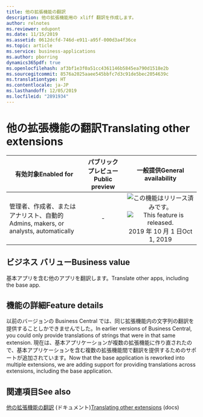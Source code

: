 ```yaml
---
title: 他の拡張機能の翻訳
description: 他の拡張機能用の xliff 翻訳を作成します。
author: relnotes
ms.reviewer: edupont
ms.date: 11/15/2019
ms.assetid: 0612dcfd-746d-e911-a95f-000d3a4f36ce
ms.topic: article
ms.service: business-applications
ms.author: pborring
dynamics365pdf: true
ms.openlocfilehash: af3bf1e3f0a51cc4361146b5845ea790d1518e2b
ms.sourcegitcommit: 8576a2025aaee545bbfc7d3c91de5bec2054639c
ms.translationtype: HT
ms.contentlocale: ja-JP
ms.lasthandoff: 12/05/2019
ms.locfileid: "2891934"
---
```

# <a name="translating-other-extensions"></a><span data-ttu-id="f5a45-103">他の拡張機能の翻訳</span><span class="sxs-lookup"><span data-stu-id="f5a45-103">Translating other extensions</span></span>


| <span data-ttu-id="f5a45-104">有効対象</span><span class="sxs-lookup"><span data-stu-id="f5a45-104">Enabled for</span></span>    |  <span data-ttu-id="f5a45-105">パブリック プレビュー</span><span class="sxs-lookup"><span data-stu-id="f5a45-105">Public preview</span></span> | <span data-ttu-id="f5a45-106">一般提供</span><span class="sxs-lookup"><span data-stu-id="f5a45-106">General availability</span></span> | 
| ---------- | :----------: |:----------: |
|<span data-ttu-id="f5a45-107">管理者、作成者、またはアナリスト、自動的</span><span class="sxs-lookup"><span data-stu-id="f5a45-107">Admins, makers, or analysts, automatically</span></span>|-| <span data-ttu-id="f5a45-108">![この機能はリリース済みです。](/dynamics365-release-plan/media/green-checkmark.png "この機能はリリース済みです。")</span><span class="sxs-lookup"><span data-stu-id="f5a45-108">![This feature is released.](/dynamics365-release-plan/media/green-checkmark.png "This feature is released.")</span></span> <span data-ttu-id="f5a45-109">2019 年 10 月 1 日</span><span class="sxs-lookup"><span data-stu-id="f5a45-109">Oct 1, 2019</span></span>|


## <a name="business-value"></a><span data-ttu-id="f5a45-110">ビジネス バリュー</span><span class="sxs-lookup"><span data-stu-id="f5a45-110">Business value</span></span>
<!-- bv start -->
<span data-ttu-id="f5a45-111">基本アプリを含む他のアプリを翻訳します。</span><span class="sxs-lookup"><span data-stu-id="f5a45-111">Translate other apps, including the base app.</span></span>
<!-- bv end -->



## <a name="feature-details"></a><span data-ttu-id="f5a45-112">機能の詳細</span><span class="sxs-lookup"><span data-stu-id="f5a45-112">Feature details</span></span>
<!--feature detail start -->
<span data-ttu-id="f5a45-113">以前のバージョンの Business Central では、同じ拡張機能内の文字列の翻訳を提供することしかできませんでした。</span><span class="sxs-lookup"><span data-stu-id="f5a45-113">In earlier versions of Business Central, you could only provide translations of strings that were in that same extension.</span></span> <span data-ttu-id="f5a45-114">現在は、基本アプリケーションが複数の拡張機能に作り直されたので、基本アプリケーションを含む複数の拡張機能間で翻訳を提供するためのサポートが追加されています。</span><span class="sxs-lookup"><span data-stu-id="f5a45-114">Now that the base application is reworked into multiple extensions, we are adding support for providing translations across extensions, including the base application.</span></span>
<!--feature detail end -->










## <a name="see-also"></a><span data-ttu-id="f5a45-115">関連項目</span><span class="sxs-lookup"><span data-stu-id="f5a45-115">See also</span></span>

<span data-ttu-id="f5a45-116">[他の拡張機能の翻訳](https://docs.microsoft.com/dynamics365/business-central/dev-itpro/developer/devenv-work-with-translation-files#translating-other-extensions) (ドキュメント)</span><span class="sxs-lookup"><span data-stu-id="f5a45-116">[Translating other extensions](https://docs.microsoft.com/dynamics365/business-central/dev-itpro/developer/devenv-work-with-translation-files#translating-other-extensions) (docs)</span></span>

